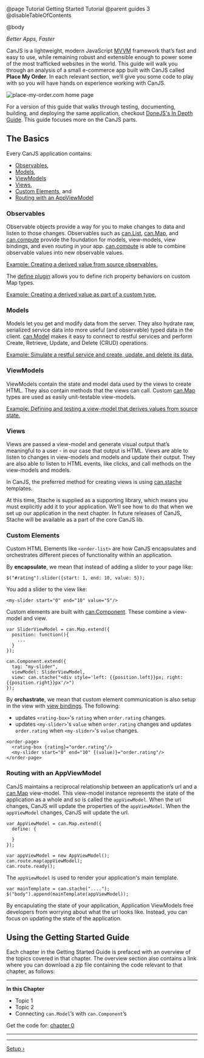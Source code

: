 @page Tutorial Getting Started Tutorial
@parent guides 3
@disableTableOfContents

@body

<div class="getting-started">

*Better Apps, Faster*

CanJS is a lightweight, modern JavaScript <a href="https://en.wikipedia.org/wiki/Model_View_ViewModel" target="_blank">MVVM</a>
framework that’s fast and easy to use, while remaining robust and extensible
enough to power some of the most trafficked websites in the world. This guide 
will walk you through an analysis of a small e-commerce app built with CanJS called __Place My Order__. 
In each relevant section, we’ll give you some code to play with
so you will have hands on experience working with CanJS.

![place-my-order.com home page](../can/guides/images/application-design/Home.png)

For a version of this guide that walks through testing, documenting, building, and deploying the same
application, checkout [DoneJS's In Depth Guide](http://donejs.com/place-my-order.html).  This
guide focuses more on the CanJS parts. 

## The Basics

Every CanJS application contains:

- [Observables](#observables),
- [Models](#models),
- [ViewModels](#view-models)
- [Views](#views),
- [Custom Elements](#custom_elements), and
- [Routing with an AppViewModel](#routing)

<a name="observables"></a>
### Observables
Observable objects provide a way for you to make changes to data and listen to
those changes. Observables such as [can.List](../docs/can.List.html), [can.Map](../docs/can.Map.html), and
[can.compute](../docs/can.compute.html) provide the
foundation for models, view-models, view bindings, and even routing in your app. [can.compute](../docs/can.compute.html)
is able to combine observable values into new observable values. 

[Example: Creating a derived value from source observables.](http://justinbmeyer.jsbin.com/koqaxe/edit?js,console)


The 
[define plugin](../docs/can.Map.prototype.define.html) allows you to define rich property behaviors on
custom Map types. 

[Example: Creating a derived value as part of a custom type.](http://justinbmeyer.jsbin.com/wuwifaf/edit?js,console)

<a name="models"></a>
### Models
Models let you get and modify data from the server. They also hydrate 
raw, serialized service data into more useful (and observable) typed 
data in the client. [can.Model](../docs/can.Model.html) makes it easy to connect to restful services
and perform Create, Retrieve, Update, and Delete (CRUD) operations.

[Example: Simulate a restful service and create, update, and delete its data.](http://justinbmeyer.jsbin.com/codubev/edit?js,console)

<a name="view-models"></a>
### ViewModels

ViewModels contain the state and model data used by the views to create HTML.  They also
contain methods that the views can call. Custom [can.Map](../docs/can.Map.html) types
are used as easily unit-testable view-models.  

[Example: Defining and testing a view-model that derives values from source state.](http://jsbin.com/sotero/edit?js,output)

<a name="views"></a>
### Views 

Views are passed a view-model and generate visual output that’s meaningful to a user - in our case that
output is HTML.  Views are able to listen to changes in view-models and models and update their
output. They are also able to listen to HTML events, like clicks, and call methods on the view-models
and models.

In CanJS, the preferred method for creating views is using [can.stache](../docs/can.stache.html) 
templates.

At this time, Stache is supplied as a supporting
library, which means you must explicitly add it to your application. We’ll see
how to do that when we set up our application in the next chapter. In future
releases of CanJS, Stache will be available as a part of the core CanJS lib.

<a name="custom_elements"></a>
### Custom Elements

Custom HTML Elements like `<order-list>` are how CanJS encapsulates and orchestrates different pieces of 
functionality within an application.  

By __encapsulate__, we mean that instead of adding a slider
to your page like:

```
$("#rating").slider({start: 1, end: 10, value: 5});
```

You add a slider to the view like:

```
<my-slider start="0" end="10" value="5"/>
```

Custom elements are built with 
[can.Component](../docs/can.Component.html).  These combine a
view-model and view.

```
var SliderViewModel = can.Map.extend({
  position: function(){
    ...
  }
});

can.Component.extend({
  tag: "my-slider",
  viewModel: SliderViewModel,
  view: can.stache("<div style='left: {{position.left}}px; right: {{position.right}}px'/>")
});
```


By __orchastrate__, we mean that custom element communication is also setup in the 
view with [view bindings](../docs/can.view.bindings.html). The following:

- updates `<rating-box>`'s `rating` when `order.rating` changes.
- updates `<my-slider>`'s  `value` when `order.rating` changes and
  updates `order.rating` when `<my-slider>`'s `value` changes.

```
<order-page>
  <rating-box {rating}="order.rating"/>
  <my-slider start="0" end="10" {(value)}="order.rating"/>
</order-page>
```


<a name="routing"></a>
### Routing with an AppViewModel

CanJS maintains a reciprocal relationship between an application’s url
and a [can.Map](../docs/can.Map.html) view-model. This view-model instance
represents the state of the application as a whole and so is
called the `appViewModel`.  When the url changes,
CanJS will update the properties of the `appViewModel`.  When
the `appViewModel` changes, CanJS will update the url.

```
var AppViewModel = can.Map.extend({
  define: {
    
  }
});

var appViewModel = new AppViewModel();
can.route.map(appViewModel);
can.route.ready();
```


The `appViewModel` is used to render your application's 
main template.

```
var mainTemplate = can.stache("....");
$("body").append(mainTemplate(appViewModel));
```

By encapulating the state of your application, Application ViewModels free developers 
from worrying about what the url looks like.  Instead, you can focus on
updating the state of the application.


## Using the Getting Started Guide
Each chapter in the Getting Started Guide is prefaced with an overview of the
topics covered in that chapter. The overview section also contains a link where
you can download a zip file containing the code relevant to that chapter, as follows:

- - -
**In this Chapter**
 - Topic 1
 - Topic 2
 - Connecting `can.Model`’s with `can.Component`’s

Get the code for: [chapter 0](/guides/examples/PlaceMyOrder/ch-0_canjs-getting-started.zip)

- - -

- - -

<span class="pull-right">[Setup &rsaquo;](Setup.html)</span>

</div>
<script src="http://static.jsbin.com/js/embed.min.js?3.35.5"></script>

